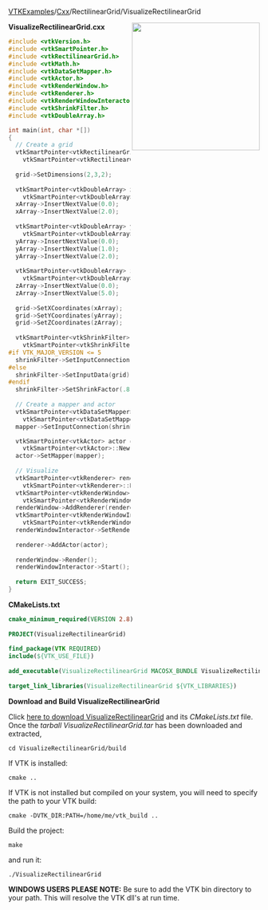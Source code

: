 [VTKExamples](Home)/[Cxx](Cxx)/RectilinearGrid/VisualizeRectilinearGrid

<img align="right" src="https://github.com/lorensen/VTKExamples/raw/master/Testing/Baseline/RectilinearGrid/TestVisualizeRectilinearGrid.png" width="256" />


**VisualizeRectilinearGrid.cxx**
```c++
#include <vtkVersion.h>
#include <vtkSmartPointer.h>
#include <vtkRectilinearGrid.h>
#include <vtkMath.h>
#include <vtkDataSetMapper.h>
#include <vtkActor.h>
#include <vtkRenderWindow.h>
#include <vtkRenderer.h>
#include <vtkRenderWindowInteractor.h>
#include <vtkShrinkFilter.h>
#include <vtkDoubleArray.h>

int main(int, char *[])
{
  // Create a grid
  vtkSmartPointer<vtkRectilinearGrid> grid = 
    vtkSmartPointer<vtkRectilinearGrid>::New();
  
  grid->SetDimensions(2,3,2);
  
  vtkSmartPointer<vtkDoubleArray> xArray = 
    vtkSmartPointer<vtkDoubleArray>::New();
  xArray->InsertNextValue(0.0);
  xArray->InsertNextValue(2.0);
  
  vtkSmartPointer<vtkDoubleArray> yArray = 
    vtkSmartPointer<vtkDoubleArray>::New();
  yArray->InsertNextValue(0.0);
  yArray->InsertNextValue(1.0);
  yArray->InsertNextValue(2.0);
  
  vtkSmartPointer<vtkDoubleArray> zArray = 
    vtkSmartPointer<vtkDoubleArray>::New();
  zArray->InsertNextValue(0.0);
  zArray->InsertNextValue(5.0);
  
  grid->SetXCoordinates(xArray);
  grid->SetYCoordinates(yArray);
  grid->SetZCoordinates(zArray);
  
  vtkSmartPointer<vtkShrinkFilter> shrinkFilter = 
    vtkSmartPointer<vtkShrinkFilter>::New();
#if VTK_MAJOR_VERSION <= 5
  shrinkFilter->SetInputConnection(grid->GetProducerPort());
#else
  shrinkFilter->SetInputData(grid);
#endif
  shrinkFilter->SetShrinkFactor(.8);
  
  // Create a mapper and actor
  vtkSmartPointer<vtkDataSetMapper> mapper = 
    vtkSmartPointer<vtkDataSetMapper>::New();
  mapper->SetInputConnection(shrinkFilter->GetOutputPort());

  vtkSmartPointer<vtkActor> actor = 
    vtkSmartPointer<vtkActor>::New();
  actor->SetMapper(mapper);
 
  // Visualize
  vtkSmartPointer<vtkRenderer> renderer = 
    vtkSmartPointer<vtkRenderer>::New();
  vtkSmartPointer<vtkRenderWindow> renderWindow = 
    vtkSmartPointer<vtkRenderWindow>::New();
  renderWindow->AddRenderer(renderer);
  vtkSmartPointer<vtkRenderWindowInteractor> renderWindowInteractor = 
    vtkSmartPointer<vtkRenderWindowInteractor>::New();
  renderWindowInteractor->SetRenderWindow(renderWindow);
 
  renderer->AddActor(actor);
 
  renderWindow->Render();
  renderWindowInteractor->Start();
  
  return EXIT_SUCCESS;
}
```
**CMakeLists.txt**
```cmake
cmake_minimum_required(VERSION 2.8)
 
PROJECT(VisualizeRectilinearGrid)
 
find_package(VTK REQUIRED)
include(${VTK_USE_FILE})
 
add_executable(VisualizeRectilinearGrid MACOSX_BUNDLE VisualizeRectilinearGrid.cxx)
 
target_link_libraries(VisualizeRectilinearGrid ${VTK_LIBRARIES})
```

**Download and Build VisualizeRectilinearGrid**

Click [here to download VisualizeRectilinearGrid](https://github.com/lorensen/VTKWikiExamplesTarballs/raw/master/VisualizeRectilinearGrid.tar) and its *CMakeLists.txt* file.
Once the *tarball VisualizeRectilinearGrid.tar* has been downloaded and extracted,
```
cd VisualizeRectilinearGrid/build 
```
If VTK is installed:
```
cmake ..
```
If VTK is not installed but compiled on your system, you will need to specify the path to your VTK build:
```
cmake -DVTK_DIR:PATH=/home/me/vtk_build ..
```
Build the project:
```
make
```
and run it:
```
./VisualizeRectilinearGrid
```
**WINDOWS USERS PLEASE NOTE:** Be sure to add the VTK bin directory to your path. This will resolve the VTK dll's at run time.


